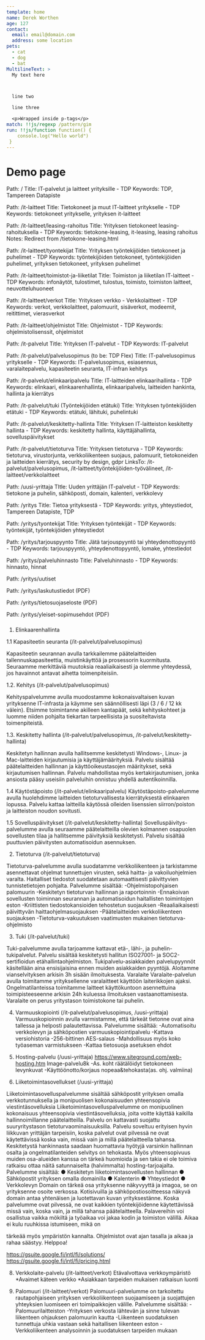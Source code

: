 ```yaml
---
template: home
name: Derek Worthen
age: 127
contact:
  email: email@domain.com
  address: some location
pets:
  - cat
  - dog
  - bat
MultilineText: >
  My text here



  line two

  line three

  <p>Wrapped inside p-tags</p>
match: !!js/regexp /pattern/gim
run: !!js/function function() { 
    console.log("Hello world")
 }
---
```


# Demo page


Path: /
Title: IT-palvelut ja laitteet yrityksille - TDP
Keywords: TDP, Tampereen Datapiste

Path: /it-laitteet
Title: Tietokoneet ja muut IT-laitteet yritykselle - TDP
Keywords: tietokoneet yritykselle, yrityksen it-laitteet

Path: /it-laitteet/leasing-rahoitus
Title: Yrityksen tietokoneet leasing-rahoituksella - TDP
Keywords: tietokone-leasing, it-leasing, leasing rahoitus
Notes: Redirect from /tietokone-leasing.html

Path: /it-laitteet/tyontekijat
Title: Yrityksen työntekijöiden tietokoneet ja puhelimet - TDP
Keywords: työntekijöiden tietokoneet, työntekijöiden puhelimet, yrityksen tietokoneet, yrityksen puhelimet

Path: /it-laitteet/toimistot-ja-liiketilat
Title: Toimiston ja liiketilan IT-laitteet - TDP
Keywords: infonäytöt, tulostimet, tulostus, toimisto, toimiston laitteet, neuvotteluhuoneet

Path: /it-laitteet/verkot
Title: Yrityksen verkko - Verkkolaitteet - TDP
Keywords: verkot, verkkolaitteet, palomuurit, sisäverkot, modeemit, reitittimet, vierasverkot

Path: /it-laitteet/ohjelmistot
Title: Ohjelmistot - TDP
Keywords: ohjelmistolisenssit, ohjelmistot

Path: /it-palvelut
Title: Yrityksen IT-palvelut - TDP
Keywords: IT-palvelut

Path: /it-palvelut/palvelusopimus (to be: TDP Flex)
Title: IT-palvelusopimus yritykselle - TDP
Keywords: IT-palvelusopimus, esiasennus, varalaitepalvelu, kapasiteetin seuranta, IT-infran kehitys

Path: /it-palvelut/elinkaaripalvelu
Title: IT-laitteiden elinkaarihallinta - TDP
Keywords: elinkaari, elinkaarenhallinta, elinkaaripalvelu, laitteiden hankinta, hallinta ja kierrätys

Path: /it-palvelut/tuki (Työntekijöiden etätuki)
Title: Yrityksen työntekijöiden etätuki - TDP
Keywords: etätuki, lähituki, puhelintuki

Path: /it-palvelut/keskitetty-hallinta
Title: Yrityksen IT-laitteiston keskitetty hallinta - TDP
Keywords: keskitetty hallinta, käyttäjähallinta, sovelluspäivitykset

Path: /it-palvelut/tietoturva
Title: Yrityksen tietoturva - TDP
Keywords: tietoturva, virustorjunta, verkkoliikenteen suojaus, palomuurit, tietokoneiden ja laitteiden kierrätys, security by design, gdpr
LinksTo: /it-palvelut/palvelusopimus, /it-laitteet/työntekijöiden-työvälineet, /it-laitteet/verkkolaitteet

Path: /uusi-yrittaja
TItle: Uuden yrittäjän IT-palvelut - TDP
Keywords: tietokone ja puhelin, sähköposti, domain, kalenteri, verkkolevy

Path: /yritys
Title: Tietoa yrityksestä - TDP
Keywords: yritys, yhteystiedot, Tampereen Datapiste, TDP

Path: /yritys/tyontekijat
Title: Yrityksen työntekijät - TDP
Keywords: työntekijät, työntekijöiden yhteystiedot

Path: /yritys/tarjouspyynto
Title: Jätä tarjouspyyntö tai yhteydenottopyyntö - TDP
Keywords: tarjouspyyntö, yhteydenottopyyntö, lomake, yhtestiedot

Path: /yritys/palveluhinnasto
Title: Palveluhinnasto - TDP
Keywords: hinnasto, hinnat

Path: /yritys/uutiset

Path: /yritys/laskutustiedot (PDF)

Path: /yritys/tietosuojaseloste (PDF)

Path: /yritys/yleiset-sopimusehdot (PDF)




###

1. Elinkaarenhallinta

1.1 Kapasiteetin seuranta (/it-palvelut/palvelusopimus)

Kapasiteetin seurannan avulla tarkkailemme päätelaitteiden tallennuskapasiteettia,
muistinkäyttöä ja prosessorin kuormitusta. Seuraamme merkittäviä muutoksia
reaaliaikaisesti ja olemme yhteydessä, jos havainnot antavat aihetta toimenpiteisiin.
 
1.2. Kehitys (/it-palvelut/palvelusopimus)

Kehityspalvelumme avulla muodostamme kokonaisvaltaisen kuvan yrityksenne IT-infrasta ja
käymme sen säännöllisesti läpi (3 / 6 / 12 kk välein). Etsimme toimintanne akilleen
kantapäät, sekä kehityskohteet ja luomme niiden pohjalta tiekartan tarpeellisista ja
suositeltavista toimenpiteistä.

1.3. Keskitetty hallinta (/it-palvelut/palvelusopimus, /it-palvelut/keskitetty-hallinta)

Keskitetyn hallinnan avulla hallitsemme keskitetysti Windows-, Linux- ja Mac-laitteiden
kirjautumisia ja käyttäjämäärityksiä. Palvelu sisältää päätelaitteiden hallinnan ja
käyttöoikeustasojen määritykset, sekä kirjautumisen hallinnan. Palvelu mahdollistaa myös
kertakirjautumisen, jonka ansiosta pääsy useisiin palveluihin onnistuu yhdellä
autentikoinnilla.

1.4 Käytöstäpoisto (/it-palvelut/elinkaaripalvelu)
Käytöstäpoisto-palvelumme avulla huolehdimme laitteiden tietoturvallisesta kierrätyksestä
elinkaaren lopussa. Palvelu kattaa laitteilla käytössä olleiden lisenssien siirron/poiston ja
laitteiston noudon sovitusti.

1.5 Sovelluspäivitykset (/it-palvelut/keskitetty-hallinta)
Sovelluspäivitys-palvelumme avulla seuraamme päätelaitteilla olevien kolmannen osapuolen
sovellusten tilaa ja hallitsemme päivityksiä keskitetysti. Palvelu sisältää puuttuvien
päivitysten automatisoidun asennuksen.

2. Tietoturva (/it-palvelut/tietoturva)

Tietoturva-palvelumme avulla suodatamme verkkoliikenteen ja tarkistamme asennettavat
ohjelmat tunnettujen virusten, sekä haitta- ja vakoiluohjelmien varalta. Haitalliset tiedostot
suodatetaan automaattisesti päivittyvien tunnistetietojen pohjalta.
Palvelumme sisältää:
-Ohjelmistopohjaisen palomuurin
-Keskitetyn tietoturvan hallinnan ja raportoinnin
-Ennakoivan sovellusten toiminnan seurannan ja automatisoidun haitallisten toimintojen
eston
-Kriittisten tiedostokansioiden tehostetun suojauksen
-Reaaliaikaisesti päivittyvän haittaohjelmasuojauksen
-Päätelaitteiden verkkoliikenteen suojauksen
-Tietoturva-vakuutuksen vaatimusten mukainen tietoturva-ohjelmisto

3. Tuki (/it-palvelut/tuki)

Tuki-palvelumme avulla tarjoamme kattavat etä-, lähi-, ja puhelin-tukipalvelut. Palvelu
sisältää keskitetysti hallitun ISO27001- ja SOC2-sertifioidun etähallintaohjelmiston.
Tukipalvelu-asiakkaiden palvelupyynnöt käsitellään aina ensisijaisina ennen muiden
asiakkaiden pyyntöjä. Aloitamme vianselvityksen arkisin 3h sisään ilmoituksesta.
Varalaite
Varalaite-palvelun avulla toimitamme yrityksellenne varalaitteet käyttöön laiterikkojen ajaksi.
Ongelmatilanteissa toimitamme laitteet käyttökuntoon asennettuina toimipisteeseenne
arkisin 24h kuluessa ilmoituksen vastaanottamisesta. Varalaite on perus yritystason
toimistokone tai puhelin.

4. Varmuuskopiointi (/it-palvelut/palvelusopimus, /uusi-yrittaja)
Varmuuskopioinnin avulla varmistamme, että tärkeät tietonne ovat aina tallessa ja helposti
palautettavissa.
Palvelumme sisältää:
-Automatisoitu verkkolevyn ja sähköpostien varmuuskopiointipalvelu
-Kattava versiohistoria
-256-bittinen AES-salaus
-Mahdollisuus myös koko työaseman varmistukseen
-Kattaa tietosuoja asetuksen ehdot

5. Hosting-palvelu (/uusi-yrittaja)
https://www.siteground.com/web-hosting.htm
Image-palvelu8k
-As. koht räätälöidyt tietokoneen levynkuvat
-Käyttöönotto/korjaus nopeaa&tehokasta(as. ohj. valmiina)

6. Liiketoimintasovellukset (/uusi-yrittaja)
 
Liiketoimintasovelluspalvelumme sisältää sähköpostit yrityksen omalla verkkotunnuksella ja
monipuolisen kokonaisuuden yhteensopivia viestintäsovelluksia
Liiketoimintasovelluspalvelumme on monipuolinen kokonaisuus yhteensopivia
viestintäsovelluksia, joita voitte käyttää kaikilla hallinnoimillanne päätelaitteilla. Palvelu
on kattavasti suojattu suuryritystason tietoturvaominaisuuksilla.
Palvelu soveltuu erityisen hyvin liikkuvan yrittäjän tarpeisiin, koska palvelut ovat pilvessä
ne ovat käytettävissä koska vain, missä vain ja millä päätelaitteella tahansa.
Keskitetystä hankinnasta saadaan huomattavia hyötyjä varsinkin hallinnan osalta ja
ongelmatilanteiden selvitys on tehokasta. Myös yhteensopivuus muiden osa-alueiden
kanssa on tärkeä huomioida ja sen takia ei ole toimiva ratkaisu ottaa näitä satunnaiselta
(halvimmalta) hosting-tarjoajalta.
Palvelumme sisältää:
● Keskitetyn liiketoimintasovellusten hallinnan
● Sähköpostit yrityksen omalla domainilla
● Kalenterin
● Yhteystiedot
● Verkkolevyn
Domain on tärkeä osa yrityksenne näkyvyyttä ja imagoa, se on yrityksenne osoite
verkossa. Kotisivuilla ja sähköpostiosoitteessa näkyvä domain antaa yhtenäisen ja
luotettavan kuvan yrityksestänne.
Koska palvelumme ovat pilvessä, ne ovat kaikkien työntekijöidenne käytettävissä missä
vain, koska vain, ja millä tahansa päätelaitteella. Palavereihin voi osallistua vaikka mökiltä
ja työaikaa voi jakaa kodin ja toimiston välillä. Aikaa ei kulu ruuhkissa istumiseen, mikä on

tärkeää myös ympäristön kannalta. Ohjelmistot ovat ajan tasalla ja aikaa ja rahaa säästyy.
Helppoa!

https://gsuite.google.fi/intl/fi/solutions/
https://gsuite.google.fi/intl/fi/pricing.html

8. Verkkolaite-palvelu (/it-laitteet/verkot)
Etävalvottava verkkoympäristö
*Avaimet käteen verkko
*Asiakkaan tarpeiden mukaisen ratkaisun luonti

9. Palomuuri (/it-laitteet/verkot)
Palomuuri-palvelumme on tarkoitettu rautapohjaiseen yrityksen verkkoliikenteen
suojaamiseen ja suojattujen yhteyksien luomiseen eri toimipaikkojen välille.
Palvelumme sisältää:
-Palomuurilaitteiston
-Yrityksen verkosta lähtevän ja sinne tulevan liikenteen ohjauksen palomuurin kautta
-Liikenteen suodatuksen tunnettuja uhkia vastaan sekä haitallisen liikenteen eston
-Verkkoliikenteen analysoinnin ja suodatuksen tarpeiden mukaan

 






